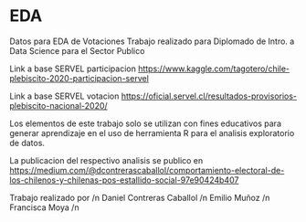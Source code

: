 # EDA
Datos para EDA de Votaciones 
Trabajo realizado para Diplomado de  Intro. a Data Science para el Sector Publico

Link a base SERVEL participacion https://www.kaggle.com/tagotero/chile-plebiscito-2020-participacion-servel 

Link a base SERVEL votacion https://oficial.servel.cl/resultados-provisorios-plebiscito-nacional-2020/

Los elementos de este trabajo solo se utilizan con fines educativos para generar aprendizaje en el uso de herramienta R para el analisis exploratorio de datos.

La publicacion del respectivo analisis se publico en https://medium.com/@dcontrerascaballol/comportamiento-electoral-de-los-chilenos-y-chilenas-pos-estallido-social-97e90424b407 


Trabajo realizado por /n
Daniel Contreras Caballol /n
Emilio Muñoz /n
Francisca Moya /n

